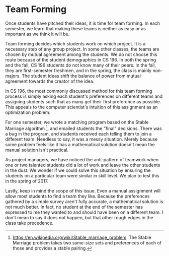 # Team Forming
Once students have pitched their ideas, it is time for team forming. In each semester, we learn that making these teams is neither as easy or as important as we think it will be.

Team forming decides which students work on which project. It is a necessary step of any group project. In some other classes, the teams are chosen by mutual agreement among the students. We do not choose this route because of the student demographics in CS 196. In both the spring and the fall, CS 196 students do not know many of their peers. In the fall, they are first-semester freshmen, and in the spring, the class is mainly non-majors. The student ideas shift the balance of power from mutual agreement towards the creator of the idea.

In CS 196, the most commonly discussed method for this team forming process is simply asking each student's preferences on different teams and assigning students such that as many get their first preference as possible. This appeals to the computer scientist's intuition of this assignment as an optimization problem. 

For one semester, we wrote a matching program based on the Stable Marriage algorithm [^1], and emailed students the "final" decisions. There was a bug in the program, and students received each telling them to join a different team. Needless to say, it was a messy situation. Merely because some problem feels like it has a mathematical solution doesn't mean the manual solution isn't practical.

As project managers, we have noticed the anti-pattern of teamwork when one or two talented students did a lot of work and leave the other students in the dust. We wonder if we could solve this situation by ensuring the students on a particular team were similar in skill level. We plan to test this in the spring of 2017.

Lastly, keep in mind the scope of this issue. Even a manual assignment will allow most students to find a team they like. Because the preferences gathered by a simple survey aren't fully accurate, a mathematical solution is not much better. In fact, no student at the end of the semester has expressed to me they wanted to and should have been on a different team. I don't mean to say it does not happen, but that other rough edges in the class take precedence.

[^1]: https://en.wikipedia.org/wiki/Stable_marriage_problem. The Stable Marriage problem takes two same-size sets and preferences of each of those and provides a stable pairing.
